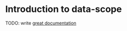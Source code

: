 # Introduction to data-scope

TODO: write [great documentation](http://jacobian.org/writing/what-to-write/)
